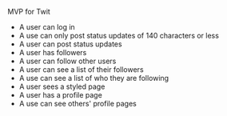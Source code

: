 MVP for Twit
* A user can log in
* A use can only post status updates of 140 characters or less
* A user can post status updates
* A user has followers
* A user can follow other users
* A user can see a list of their followers
* A use can see a list of who they are following
* A user sees a styled page
* A user has a profile page
* A use can see others' profile pages
